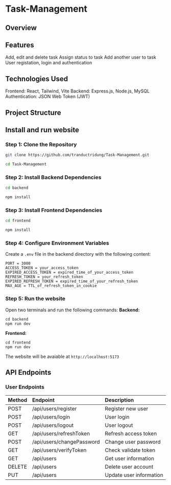 # Task-Management
 ## Overview

 ## Features
  Add, edit and delete task
  Assign status to task
  Add another user to task
  User registation, login and authentication
  
 ## Technologies Used
Frontend: React, Tailwind, Vite
Backend: Express.js, Node.js, MySQL
Authentication: JSON Web Token (JWT)

 ## Project Structure


 ## Install and run website
 ### Step 1: Clone the Repository
```bash
git clone https://github.com/tranductridung/Task-Management.git
```

```bash
cd Task-Management
```

 ### Step 2: Install Backend Dependencies
```bash
cd backend
```

```bash
npm install
```

 ### Step 3: Install Frontend Dependencies
```bash
cd frontend
```

```bash
npm install
```

### Step 4: Configure Environment Variables
Create a `.env` file in the backend directory with the following content:
```
PORT = 3000
ACCESS_TOKEN = your_access_token
EXPIRED_ACCESS_TOKEN = expired_time_of_your_access_token
REFRESH_TOKEN = your_refresh_token
EXPIRED_REFRESH_TOKEN = expired_time_of_your_refresh_token
MAX_AGE = TTL_of_refresh_token_in_cookie
```

### Step 5: Run the website
Open two terminals and run the following commands:
**Backend:**
```
cd backend
npm run dev
```
**Frontend:**
```
cd frontend
npm run dev
```
The website will be avaiable at `http://localhost:5173`

## API Endpoints
### User Endpoints
| Method | Endpoint      | Description |
|:-------|:--------------|:-----------|
| POST   | /api/users/register | Register new user      |
| POST   | /api/users/login |   User login|
| POST   | /api/users/logout | User logout |
| GET    | /api/users/refreshToken | Refresh access token  |
| POST   | /api/users/changePassword | Change user password|
| GET    | /api/users/verifyToken | Check validate token|
| GET    | /api/users | Get user information  |
| DELETE | /api/users | Delete user account |
| PUT    | /api/users | Update user information |



